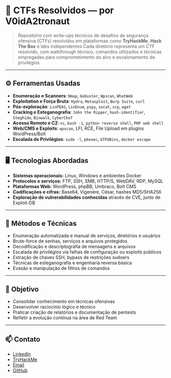 # 🧠 CTFs Resolvidos — por V0idA2tronaut
> Repositório com write-ups técnicos de desafios de segurança ofensiva (CTFs) resolvidos em plataformas como **TryHackMe**, **Hack The Box** e labs independentes
Cada diretório representa um CTF resolvido, com walkthrough técnico, comandos utilizados e técnicas empregadas para comprometimento do alvo e escalonamento de privilégios

---

## ⚙️ Ferramentas Usadas
- **Enumeração e Scanners**: `Nmap`, `Gobuster`, `Wpscan`, `WhatWeb`
- **Exploitation e Força Bruta**: `Hydra`, `Metasploit`, `Burp Suite`, `curl`
- **Pós-exploração**: `LinPEAS`, `LinEnum`, `pspy`, `socat`, `scp`, `wget`
- **Cracking e Esteganografia**: `John the Ripper`, `hash-identifier`, `Steghide`, `Binwalk`, `CyberChef`
- **Acesso Remoto e C2**: `nc`, `bash -i`, `python reverse shell`, `PHP web shell`
- **Web/CMS e Exploits**: `wpscan`, LFI, RCE, File Upload em plugins WordPress/Bolt
- **Escalada de Privilégios**: `sudo -l`, `pkexec`, `GTFOBins`, `docker escape`

---

## 🖥️ Tecnologias Abordadas
- **Sistemas operacionais:** Linux, Windows e ambientes Docker
- **Protocolos e serviços:** FTP, SSH, SMB, HTTP/S, WebDAV, RDP, MySQL
- **Plataformas Web:** WordPress, phpBB, Umbraco, Bolt CMS
- **Codificações e cifras:** Base64, Vigenère, César, hashes MD5/SHA256
- **Exploração de vulnerabilidades conhecidas** através de CVE, junto de Exploit-DB

---

## 🧪 Métodos e Técnicas
- Enumeração automatizada e manual de serviços, diretórios e usuários
- Brute-force de senhas, serviços e arquivos protegidos
- Decodificação e descriptografia de mensagens e arquivos
- Escalada de privilégios via falhas de configuração ou exploits públicos
- Extração de chaves SSH, bypass de restrições sudoers
- Técnicas de esteganografia e engenharia reversa básica
- Evasão e manipulação de filtros de comandos

---

## 🎯 Objetivo
- Consolidar conhecimento em técnicas ofensivas
- Desenvolver raciocínio lógico e técnico
- Praticar criação de relatórios e documentação de pentests
- Refletir a evolução contínua na área de Red Team

---

## 📫 Contato
- [LinkedIn](www.linkedin.com/in/pedro-wontroba-b79208270)
- [TryHackMe](https://tryhackme.com/p/V0idA2tronaut)
- [Email](mailto:pedrohwlemos@hotmail.com.br)
- [GitHub](https://github.com/V0idA2tronaut)
